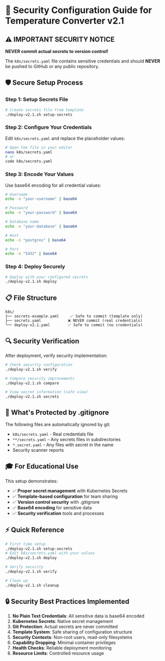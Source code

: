 # 🔐 Security Configuration Guide for Temperature Converter v2.1

## ⚠️ **IMPORTANT SECURITY NOTICE**

**NEVER commit actual secrets to version control!**

The `k8s/secrets.yaml` file contains sensitive credentials and should **NEVER** be pushed to GitHub or any public repository.

## 🛡️ Secure Setup Process

### Step 1: Setup Secrets File

```bash
# Create secrets file from template
./deploy-v2.1.sh setup-secrets
```

### Step 2: Configure Your Credentials

Edit `k8s/secrets.yaml` and replace the placeholder values:

```bash
# Open the file in your editor
nano k8s/secrets.yaml
# or
code k8s/secrets.yaml
```

### Step 3: Encode Your Values

Use base64 encoding for all credential values:

```bash
# Username
echo -n "your-username" | base64

# Password  
echo -n "your-password" | base64

# Database name
echo -n "your-database" | base64

# Host
echo -n "postgres" | base64

# Port
echo -n "5432" | base64
```

### Step 4: Deploy Securely

```bash
# Deploy with your configured secrets
./deploy-v2.1.sh deploy
```

## 📋 File Structure

```
k8s/
├── secrets-example.yaml     ✅ Safe to commit (template only)
├── secrets.yaml            ❌ NEVER commit (real credentials)
└── deploy-v2.1.yaml        ✅ Safe to commit (no credentials)
```

## 🔍 Security Verification

After deployment, verify security implementation:

```bash
# Check security configuration
./deploy-v2.1.sh verify

# Compare security improvements
./deploy-v2.1.sh compare

# View secret information (safe view)
./deploy-v2.1.sh secrets
```

## 🚫 What's Protected by .gitignore

The following files are automatically ignored by git:

- `k8s/secrets.yaml` - Real credentials file
- `**/secrets.yaml` - Any secrets files in subdirectories
- `*.secret.yaml` - Any files with secret in the name
- Security scanner reports

## 🎓 For Educational Use

This setup demonstrates:

- ✅ **Proper secret management** with Kubernetes Secrets
- ✅ **Template-based configuration** for team sharing
- ✅ **Version control security** with .gitignore
- ✅ **Base64 encoding** for sensitive data
- ✅ **Security verification** tools and processes

## ⚡ Quick Reference

```bash
# First time setup
./deploy-v2.1.sh setup-secrets
# Edit k8s/secrets.yaml with your values
./deploy-v2.1.sh deploy

# Verify security
./deploy-v2.1.sh verify

# Clean up
./deploy-v2.1.sh cleanup
```

## 🔒 Security Best Practices Implemented

1. **No Plain Text Credentials**: All sensitive data is base64 encoded
2. **Kubernetes Secrets**: Native secret management
3. **Git Protection**: Actual secrets are never committed
4. **Template System**: Safe sharing of configuration structure
5. **Security Contexts**: Non-root users, read-only filesystems
6. **Capability Dropping**: Minimal container privileges
7. **Health Checks**: Reliable deployment monitoring
8. **Resource Limits**: Controlled resource usage